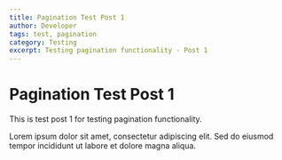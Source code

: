 ```yaml
---
title: Pagination Test Post 1
author: Developer
tags: test, pagination
category: Testing
excerpt: Testing pagination functionality - Post 1
---
```


# Pagination Test Post 1

This is test post 1 for testing pagination functionality.

Lorem ipsum dolor sit amet, consectetur adipiscing elit. Sed do eiusmod tempor incididunt ut labore et dolore magna aliqua.